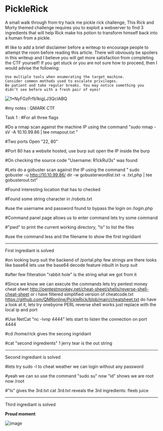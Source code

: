 # PickleRick
A small walk through from try hack me pickle rick challenge, This Rick and Morty themed challenge requires you to exploit a webserver to find 3 ingredients that will help Rick make his potion to transform himself back into a human from a pickle.


#I like to add a brief disclaimer before a writeup to encourage people to attempt the room before reading this article. There will obviously be spoilers in this writeup and I believe you will get more satisfaction from completing the CTF yourself! If you get stuck or you are not sure how to proceed, then I would advise the following:

    Use multiple tools when enumerating the target machine.
    Consider common methods used to escalate privileges.
    Be patient and take regular breaks. You may notice something you didn’t see before with a fresh pair of eyes!
    
    
![1*NyFGzFrfb1kigLJ3QcIABQ](https://user-images.githubusercontent.com/79510640/119017388-f4384d80-b968-11eb-8b6a-5819e9335f1e.png)

#my notes : 
QMARK CTF

Task 1 :
#For all three flags

#Do a nmap scan against the machine IP using the command  "sudo nmap -sV -A 10.10.99.86 | tee nmapout.txt "

#Two ports Open "22, 80"

#Port 80 has a website hosted, use burp suit open the IP inside the burp

#On checking the source code  "Username: R1ckRul3s" was found

#Lets do a gobuster scan against the IP using the command   " sudo gobuster -u http://10.10.99.86/ dir -w gobusterwordlist.txt -x .txt,php | tee gobusterout.txt"

#Found interesting location that has to checked 

#Found some string character in /robots.txt

#use the username and password found to bypass the login on /login.php

#Command panel page allows us to enter command lets try some command 

#"pwd" to print the current working directory, "ls" to list the files

#use the command less and the filename to show the first ingridiant



-----------------------------------------------------------------------------
First ingrediant is solved

#on looking burp suit the backend of /portal.php few strings are there looks like base64 lets use the base64 decode feature inbuilt in burp suit

#after few filteration "rabbit hole" is the string what we got from it

#Since we know we can execute the commands lets try pentest money cheat sheet http://pentestmonkey.net/cheat-sheet/shells/reverse-shell-cheat-sheet or i have  filtered simplified version of cheatcode.txt https://github.com/QMRonline/PickleRick/blob/main/cheatsheet.txt do have a look at it, lets try onebyone PERL reverse shell works just replace with the local ip and port 

#Use NetCat "nc -lvnp 4444" lets start to listen the connection on port 4444 

#cd /home/rick gives the secong ingridiant 

#cat "second ingredients" 1 jerry tear is the out string


-----------------------------------------------------------------------------
Second ingrediant is solved

#lets try sudo -l to cheat weather we can login without any password

#yeah we can so use the command "sudo su"  now  "id" shows we are root now /root

#"ls" gives the 3rd.txt cat 3rd.txt reveals the 3rd ingredients: fleeb juice

-----------------------------------------------------------------------------
Third ingrediant is solved

**Proud moment**

![image](https://user-images.githubusercontent.com/79510640/119019657-627e0f80-b96b-11eb-9ad5-efa08be09c33.png)

